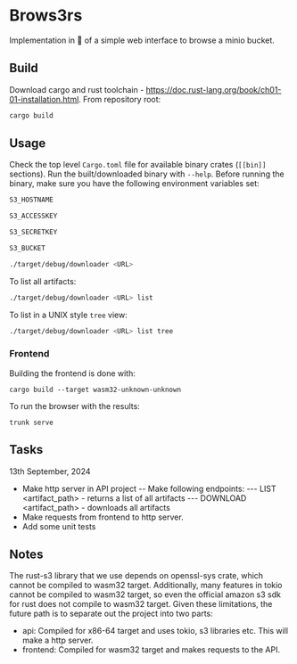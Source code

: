 # Brows3rs

Implementation in 🦀 of a simple web interface to browse a minio bucket.

## Build

Download cargo and rust toolchain - https://doc.rust-lang.org/book/ch01-01-installation.html.
From repository root:

```sh
cargo build
```

## Usage

Check the top level `Cargo.toml` file for available binary crates (`[[bin]]` sections). Run the built/downloaded binary with `--help`.
Before running the binary, make sure you have the following environment variables set:

```sh
S3_HOSTNAME

S3_ACCESSKEY

S3_SECRETKEY

S3_BUCKET
```

```sh
./target/debug/downloader <URL>
```

To list all artifacts:

```sh
./target/debug/downloader <URL> list
```

To list in a UNIX style `tree` view:

```sh
./target/debug/downloader <URL> list tree
```

### Frontend

Building the frontend is done with:

```
cargo build --target wasm32-unknown-unknown
```

To run the browser with the results:

```
trunk serve
```

## Tasks

13th September, 2024

- Make http server in API project
-- Make following endpoints:
--- LIST <artifact_path> - returns a list of all artifacts
--- DOWNLOAD <artifact_path> - downloads all artifacts
- Make requests from frontend to http server.
- Add some unit tests

## Notes

The rust-s3 library that we use depends on openssl-sys crate, which cannot be compiled to wasm32
target. Additionally, many features in tokio cannot be compiled to wasm32 target, so even the
official amazon s3 sdk for rust does not compile to wasm32 target. Given these limitations, the
future path is to separate out the project into two parts:
- api: Compiled for x86-64 target and uses tokio, s3 libraries etc. This will make a http server.
- frontend: Compiled for wasm32 target and makes requests to the API.
